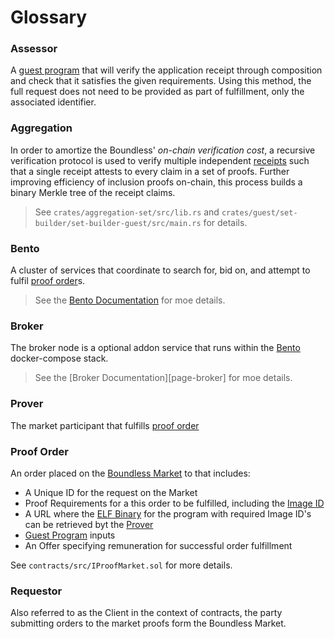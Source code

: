 # Glossary

### Assessor

A [guest program][r0-term-guest-program] that will verify the application receipt through composition and check that it satisfies the given requirements. Using this method, the full request does not need to be provided as part of fulfillment, only the associated identifier.

### Aggregation

In order to amortize the Boundless' _on-chain verification cost_, a recursive verification protocol is used to verify multiple independent [receipts][r0-term-reciept] such that a single receipt attests to every claim in a set of proofs.
Further improving efficiency of inclusion proofs on-chain, this process builds a binary Merkle tree of the receipt claims.

> See `crates/aggregation-set/src/lib.rs` and `crates/guest/set-builder/set-builder-guest/src/main.rs` for details.

### Bento

A cluster of services that coordinate to search for, bid on, and attempt to fulfil [proof order](#proof-order)s.

> See the [Bento Documentation][page-bento] for moe details.

### Broker

The broker node is a optional addon service that runs within the [Bento](#bento) docker-compose stack.

> See the [Broker Documentation][page-broker] for moe details.

### Prover

The market participant that fulfills [proof order](#proof-order)

### Proof Order

<!-- TODO https://linear.app/risczero/issue/BM-201/replace-proof-request-with-order -->

An order placed on the [Boundless Market](#boundless-market) to that includes:

- A Unique ID for the request on the Market
- Proof Requirements for a this order to be fulfilled, including the [Image ID][r0-term-image-id]
- A URL where the [ELF Binary][r0-term-elf-binary] for the program with required Image ID's can be retrieved byt the [Prover](#prover)
- [Guest Program][r0-term-guest-program] inputs
- An Offer specifying remuneration for successful order fulfillment

See `contracts/src/IProofMarket.sol` for more details.

### Requestor

<!-- TODO https://linear.app/risczero/issue/BM-202/replace-instances-of-client-with-requestor -->

Also referred to as the Client in the context of contracts, the party submitting orders to the market proofs form the Boundless Market.

[r0-term-image-id]: https://dev.risczero.com/terminology#image-id
[r0-term-guest-program]: https://dev.risczero.com/terminology#guest-program
[r0-term-elf-binary]: https://dev.risczero.com/terminology#elf-binary
[r0-term-reciept]: https://dev.risczero.com/terminology#receipt
[page-bento]: ./prover-manual/bento/README.md
[page-bento]: ./prover-manual/broker/README.md
